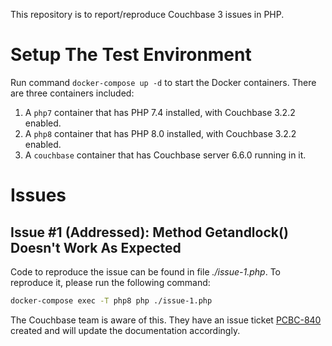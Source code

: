 This repository is to report/reproduce Couchbase 3 issues in PHP.

# Setup The Test Environment

Run command `docker-compose up -d` to start the Docker containers. There are three containers included:

1. A `php7` container that has PHP 7.4 installed, with Couchbase 3.2.2 enabled.
2. A `php8` container that has PHP 8.0 installed, with Couchbase 3.2.2 enabled.
3. A `couchbase` container that has Couchbase server 6.6.0 running in it.

# Issues

## Issue #1 (Addressed): Method Getandlock() Doesn't Work As Expected

Code to reproduce the issue can be found in file _./issue-1.php_. To reproduce it, please run the following command:

```bash
docker-compose exec -T php8 php ./issue-1.php
 ```

The Couchbase team is aware of this. They have an issue ticket [PCBC-840](https://issues.couchbase.com/browse/PCBC-840) created and will update the documentation accordingly.
